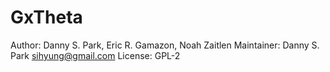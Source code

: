 # GxTheta

Author: Danny S. Park, Eric R. Gamazon, Noah Zaitlen 
Maintainer: Danny S. Park <sihyung@gmail.com>
License: GPL-2 
